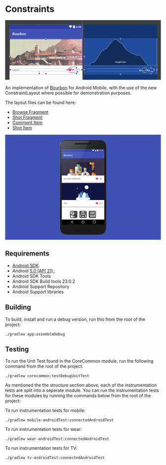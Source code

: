 Constraints
===========

<p align="center">
    <img src="images/constraintlayout.png" alt="Bourbon Header"/>
</p>

An implementation of [Bourbon](https://github.com/hitherejoe/Bourbon) for Android Mobile, with the use of the new ConstraintLayout where possible for demonstration purposes.

The layout files can be found here:

- [Browse Fragment](https://github.com/hitherejoe/Constraints/blob/master/mobile/src/main/res/layout/fragment_browse.xml)
- [Shot Fragment](https://github.com/hitherejoe/Constraints/blob/master/mobile/src/main/res/layout/fragment_shot.xml)
- [Comment Item](https://github.com/hitherejoe/Constraints/blob/master/mobile/src/main/res/layout/item_comment.xml)
- [Shot Item](https://github.com/hitherejoe/Constraints/blob/master/mobile/src/main/res/layout/item_shot.xml)

<p align="center">
    <img src="images/bourbon.png" alt="Bourbon Header"/>
</p>

Requirements
------------

 - [Android SDK](http://developer.android.com/sdk/index.html).
 - Android [5.0 (API 21) ](http://developer.android.com/tools/revisions/platforms.html#5.0).
 - Android SDK Tools
 - Android SDK Build tools 23.0.2
 - Android Support Repository
 - Android Support libraries

Building
--------

To build, install and run a debug version, run this from the root of the project:

    ./gradlew app:assembleDebug
    
    
Testing
-------

To run the Unit Test found in the CoreCommon module, run the following command from the root of the project:

	./gradlew corecommon:testDebugUnitTest

As mentioned the the structure section above, each of the instrumentation tests are split into a seperate module. You can run the instrumentation tests for these modules by running the commands below from the root of the project:


To run instrumentation tests for mobile:

	./gradlew mobile-androidTest:connectedAndroidTest


To run instrumentation tests for wear:

	./gradlew wear-androidTest:connectedAndroidTest


To run instrumentation tests for TV:

	./gradlew tv-androidTest:connectedAndroidTest

